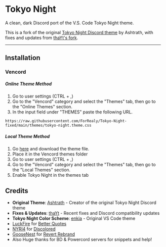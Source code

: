 # Tokyo Night

A clean, dark Discord port of the V.S. Code Tokyo Night theme.

This is a fork of the original [Tokyo Night Discord theme](https://github.com/Dyzean/Tokyo-Night) by Ashtrath, with fixes and updates from [thaYt's fork](https://github.com/thaYt/Tokyo-Night-fix).

---

## Installation

### Vencord

##### Online Theme Method

1. Go to user settings (CTRL + ,)
2. Go to the "Vencord" category and select the "Themes" tab, then go to the "Online Themes" section.
3. In the input field under "THEMES" paste the following URL.

```
https://raw.githubusercontent.com/ForRealy/Tokyo-Night-fixed/main/themes/tokyo-night.theme.css
```

##### Local Theme Method

1. Go [here](https://raw.githubusercontent.com/ForRealy/Tokyo-Night-fixed/main/themes/tokyo-night.theme.css) and download the theme file.
2. Place it in the Vencord themes folder
3. Go to user settings (CTRL + ,)
4. Go to the "Vencord" category and select the "Themes" tab, then go to the "Local Themes" section.
5. Enable Tokyo Night in the themes tab

## Credits

* **Original Theme**: [Ashtrath](https://github.com/Dyzean/Tokyo-Night) - Creator of the original Tokyo Night Discord theme
* **Fixes & Updates**: [thaYt](https://github.com/thaYt/Tokyo-Night-fix) - Recent fixes and Discord compatibility updates
* **Tokyo Night Color Scheme**: [enkia](https://github.com/enkia/tokyo-night-vscode-theme) - Original VS Code theme
* [LuckFire](https://github.com/LuckFire) for [Better Quotes](https://github.com/discord-extensions-archived/CSS-Snippets/tree/master/BetterQuotes)
* [NYRI4](https://github.com/NYRI4) for [Discolored](https://github.com/NYRI4/Discolored)
* [GooseNest](https://github.com/Goose-Nest) for [Revert Rebrand](https://github.com/Goose-Nest/GT-RevertRebrand)
* Also Huge thanks for BD & Powercord servers for snippets and help!
